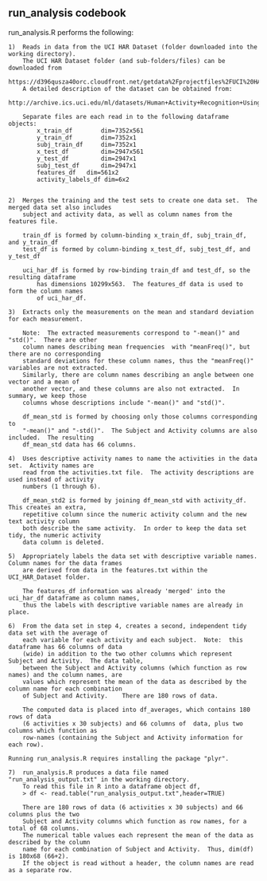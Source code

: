 ## run_analysis codebook

run_analysis.R performs the following:

	1)  Reads in data from the UCI HAR Dataset (folder downloaded into the working directory).
		The UCI HAR Dataset folder (and sub-folders/files) can be downloaded from
		   https://d396qusza40orc.cloudfront.net/getdata%2Fprojectfiles%2FUCI%20HAR%20Dataset.zip 
		A detailed description of the dataset can be obtained from:
		   http://archive.ics.uci.edu/ml/datasets/Human+Activity+Recognition+Using+Smartphones

		Separate files are each read in to the following dataframe objects:  
			x_train_df        dim=7352x561
			y_train_df        dim=7352x1
			subj_train_df     dim=7352x1
			x_test_df         dim=2947x561
			y_test_df         dim=2947x1
			subj_test_df      dim=2947x1
			features_df	  dim=561x2
			activity_labels_df dim=6x2
			

	2)  Merges the training and the test sets to create one data set.  The merged data set also includes
		subject and activity data, as well as column names from the features file.

		train_df is formed by column-binding x_train_df, subj_train_df, and y_train_df
		test_df is formed by column-binding x_test_df, subj_test_df, and y_test_df

		uci_har_df is formed by row-binding train_df and test_df, so the resulting dataframe
			has dimensions 10299x563.  The features_df data is used to form the column names
			of uci_har_df.
			
	3)  Extracts only the measurements on the mean and standard deviation for each measurement. 

		Note:  The extracted measurements correspond to "-mean()" and "std()".  There are other
		column names describing mean frequencies  with "meanFreq()", but there are no corresponding 
		standard deviations for these column names, thus the "meanFreq()" variables are not extracted.
		Similarly, there are column names describing an angle between one vector and a mean of 
		another vector, and these columns are also not extracted.  In summary, we keep those 
		columns whose descriptions include "-mean()" and "std()".

		df_mean_std is formed by choosing only those columns corresponding to 
		"-mean()" and "-std()".  The Subject and Activity columns are also included.  The resulting
		df_mean_std data has 66 columns.

	4)  Uses descriptive activity names to name the activities in the data set.  Activity names are 
		read from the activities.txt file.  The activity descriptions are used instead of activity
		numbers (1 through 6).

		df_mean_std2 is formed by joining df_mean_std with activity_df.  This creates an extra, 
		repetitive column since the numeric activity column and the new text activity column
		both describe the same activity.  In order to keep the data set tidy, the numeric activity
		data column is deleted.

	5)  Appropriately labels the data set with descriptive variable names. Column names for the data frames
		are derived from data in the features.txt within the UCI_HAR_Dataset folder.

		The features_df information was already 'merged' into the uci_har_df dataframe as column names, 
		thus the labels with descriptive variable names are already in place.

	6)  From the data set in step 4, creates a second, independent tidy data set with the average of 
		each variable for each activity and each subject.  Note:  this dataframe has 66 columns of data 
		(wide) in addition to the two other columns which represent Subject and Activity.  The data table,
		between the Subject and Activity columns (which function as row names) and the column names, are
		values which represent the mean of the data as described by the column name for each combination 
		of Subject and Activity.    There are 180 rows of data. 

		The computed data is placed into df_averages, which contains 180 rows of data 
		(6 activities x 30 subjects) and 66 columns of	data, plus two columns which function as
		row-names (containing the Subject and Activity information for each row).

	Running run_analysis.R requires installing the package "plyr".

	7)  run_analysis.R produces a data file named "run_analysis_output.txt" in the working directory.  
		To read this file in R into a dataframe object df,  
		> df <- read.table("run_analysis_output.txt",header=TRUE)

	 	There are 180 rows of data (6 activities x 30 subjects) and 66 columns plus the two
		Subject and Activity columns which function as row names, for a total of 68 columns.
		The numerical table values each represent the mean of the data as described by the column 
		name for each combination of Subject and Activity.  Thus, dim(df) is 180x68 (66+2).  
		If the object is read without a header, the column names are read as a separate row.
